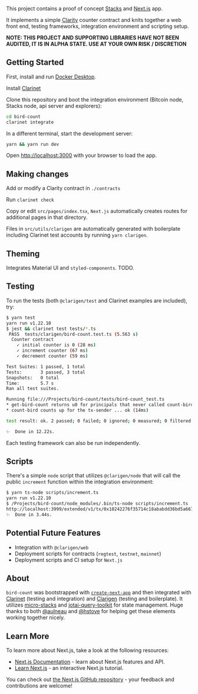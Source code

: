 This project contains a proof of concept [Stacks](https://stacks.co) and [Next.js](https://nextjs.org/) app.

It implements a simple [Clarity](https://clarity-lang.org/) counter contract and knits together a web front end, testing frameworks, integration environment and scripting setup.

**NOTE: THIS PROJECT AND SUPPORTING LIBRARIES HAVE NOT BEEN AUDITED, IT IS IN ALPHA STATE. USE AT YOUR OWN RISK / DISCRETION**  

## Getting Started

First, install and run [Docker Desktop](https://www.docker.com/products/docker-desktop).

Install [Clarinet](https://github.com/hirosystems/clarinet)

Clone this repository and boot the integration environment (Bitcoin node, Stacks node, api server and explorers):

```bash
cd bird-count
clarinet integrate
```

In a different terminal, start the development server:

```bash
yarn && yarn run dev
```

Open [http://localhost:3000](http://localhost:3000) with your browser to load the app.

## Making changes

Add or modify a Clarity contract in `./contracts`

Run `clarinet check`

Copy or edit `src/pages/index.tsx`, `Next.js` automatically creates routes for additional pages in that directory.

Files in `src/utils/clarigen` are automatically generated with boilerplate including Clarinet test accounts by running `yarn clarigen`.

## Theming

Integrates Material UI and `styled-components`. TODO.

## Testing

To run the tests (both `@clarigen/test` and Clarinet examples are included), try:

```bash
$ yarn test
yarn run v1.22.10
$ jest && clarinet test tests/*.ts
 PASS  tests/clarigen/bird-count.test.ts (5.563 s)
  Counter contract
    ✓ initial counter is 0 (28 ms)
    ✓ increment counter (67 ms)
    ✓ decrement counter (59 ms)

Test Suites: 1 passed, 1 total
Tests:       3 passed, 3 total
Snapshots:   0 total
Time:        5.7 s
Ran all test suites.

Running file:///Projects/bird-count/tests/bird-count_test.ts
* get-bird-count returns u0 for principals that never called count-bird before ... ok (15ms)
* count-bird counts up for the tx-sender ... ok (14ms)

test result: ok. 2 passed; 0 failed; 0 ignored; 0 measured; 0 filtered out (792ms)

✨  Done in 12.22s.

```

Each testing framework can also be run independently.

## Scripts

There's a simple `node` script that utilizes `@clarigen/node` that will call the public `increment` function within the integration environment:

```bash
$ yarn ts-node scripts/increment.ts
yarn run v1.22.10
$ /Projects/bird-count/node_modules/.bin/ts-node scripts/increment.ts
http://localhost:3999/extended/v1/tx/0x10242276f35714c18ababdd36bd5a667383f4d820bdbeeb65c649808c82d74e7
✨  Done in 3.44s.
```

## Potential Future Features

* Integration with `@clarigen/web`
* Deployment scripts for contracts (`regtest`, `testnet`, `mainnet`)
* Deployment scripts and CI setup for `Next.js`


## About
`bird-count` was bootstrapped with [`create-next-app`](https://github.com/vercel/next.js/tree/canary/packages/create-next-app) and then integrated with [Clarinet](https://github.com/hirosystems/clarinet) (testing and integration) and [Clarigen](https://github.com/obylabs/clarigen) (testing and boilerplate). It utilizes [micro-stacks](https://github.com/fungible-systems/micro-stacks/) and [jotai-query-toolkit](https://github.com/fungible-systems/jotai-query-toolkit) for state management. Huge thanks to both [@aulneau](https://github.com/aulneau) and [@hstove](https://github.com/hstove) for helping get these elements working together nicely.

## Learn More
To learn more about Next.js, take a look at the following resources:

- [Next.js Documentation](https://nextjs.org/docs) - learn about Next.js features and API.
- [Learn Next.js](https://nextjs.org/learn) - an interactive Next.js tutorial.

You can check out [the Next.js GitHub repository](https://github.com/vercel/next.js/) - your feedback and contributions are welcome!
